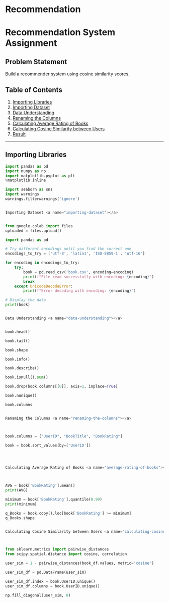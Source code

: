 # Recommendation

# Recommendation System Assignment

## Problem Statement

Build a recommender system using cosine similarity scores.

## Table of Contents
1. [Importing Libraries](#importing-libraries)
2. [Importing Dataset](#importing-dataset)
3. [Data Understanding](#data-understanding)
4. [Renaming the Columns](#renaming-the-columns)
5. [Calculating Average Rating of Books](#average-rating-of-books)
6. [Calculating Cosine Similarity between Users](#calculating-cosine-similarity-between-users)
7. [Result](#result)

---

## Importing Libraries <a name="importing-libraries"></a>

```python
import pandas as pd
import numpy as np
import matplotlib.pyplot as plt
%matplotlib inline

import seaborn as sns
import warnings
warnings.filterwarnings('ignore')


Importing Dataset <a name="importing-dataset"></a>


from google.colab import files
uploaded = files.upload()

import pandas as pd

# Try different encodings until you find the correct one
encodings_to_try = ['utf-8', 'latin1', 'ISO-8859-1', 'utf-16']

for encoding in encodings_to_try:
    try:
        book = pd.read_csv('book.csv', encoding=encoding)
        print(f"File read successfully with encoding: {encoding}")
        break
    except UnicodeDecodeError:
        print(f"Error decoding with encoding: {encoding}")

# Display the data
print(book)


Data Understanding <a name="data-understanding"></a>


book.head()

book.tail()

book.shape

book.info()

book.describe()

book.isnull().sum()

book.drop(book.columns[[0]], axis=1, inplace=True)

book.nunique()

book.columns


Renaming the Columns <a name="renaming-the-columns"></a>



book.columns = ["UserID", "BookTitle", "BookRating"]

book = book.sort_values(by=['UserID'])




Calculating Average Rating of Books <a name="average-rating-of-books"></a>



AVG = book['BookRating'].mean()
print(AVG)

minimum = book['BookRating'].quantile(0.90)
print(minimum)

q_Books = book.copy().loc[book['BookRating'] >= minimum]
q_Books.shape


Calculating Cosine Similarity between Users <a name="calculating-cosine-similarity-between-users"></a>



from sklearn.metrics import pairwise_distances
from scipy.spatial.distance import cosine, correlation

user_sim = 1 - pairwise_distances(book_df.values, metric='cosine')

user_sim_df = pd.DataFrame(user_sim)

user_sim_df.index = book.UserID.unique()
user_sim_df.columns = book.UserID.unique()

np.fill_diagonal(user_sim, 0)
